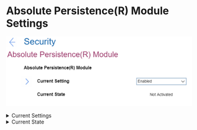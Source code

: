 # Absolute Persistence(R) Module Settings #
![](./img/abspersistencemodule.png)

<details><summary>Current Settings</summary>
This option enables or disables the BIOS interface to activate Absolute Persistence module. This is an optional monitoring service from Absolute Software.<br>
One of 3 possible states:

1.	**Enabled** – enables the activation. Default.
2.	Disabled – disables the activation.
3.	Permanently Disabled – permanently disables the activation.<br> 
    **Note**. This selection requires additional confirmation. If this module is permanently disabled, then you will be never able to enable this setting again. 

| WMI Setting name | Values | SVP Req'd | AMD/Intel |
|:---|:---|:---|:---|
| AbsolutePersistenceModuleActivation | Disable, Enable, PermanentlyDisable | No | Both |
</details>


<details><summary>Current State</summary>
Shows the current status. One of 2 possible values:

1.	**Not Activated** – module is turned off. Default.
2.	Activated – Absolute Persistence is activated on OS.

| WMI Setting name | Values | SVP Req'd | AMD/Intel |
|:---|:---|:---|:---|
| Not available via WMI | N/A | N/A | N/A |
</details>
